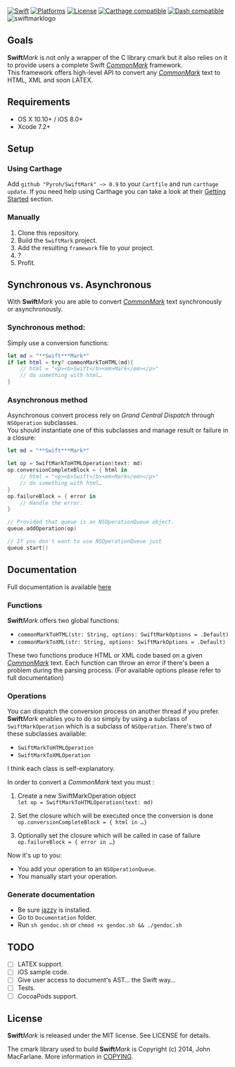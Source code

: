 [![Swift](https://img.shields.io/badge/Swift-2.1-orange.svg?style=flat)](https://developer.apple.com/swift/)
[![Platforms](https://img.shields.io/badge/platform-osx%20%7C%20ios-lightgrey.svg)](https://developer.apple.com/swift/)
[![License](https://img.shields.io/badge/license-MIT-71787A.svg)](https://tldrlegal.com/license/mit-license)
[![Carthage compatible](https://img.shields.io/badge/Carthage-compatible-4BC51D.svg?style=flat)](https://github.com/Carthage/Carthage)
[![Dash compatible](https://img.shields.io/badge/Dash-compatible-593BB1.svg)](https://kapeli.com/dash)
![swiftmarklogo](https://cloud.githubusercontent.com/assets/5583681/12586335/269206cc-c450-11e5-81eb-ebf8407c2c01.png)

## Goals
**Swift***Mark* is not only a wrapper of the C library cmark but it also relies on it to provide users a complete Swift [*CommonMark*](http://commonmark.org) framework.  
This framework offers high-level API to convert any [*CommonMark*](http://commonmark.org) text to HTML, XML and soon LATEX.

## Requirements
- OS X 10.10+ / iOS 8.0+
- Xcode 7.2+

## Setup
### Using Carthage
Add `github "Pyroh/SwiftMark" ~> 0.9` to your `Cartfile` and run `carthage update`. If you need help using Carthage you can take a look at their [Getting Started](https://github.com/Carthage/Carthage#getting-started) section.

### Manually
1. Clone this repository.
2. Build the `SwiftMark` project.
3. Add the resulting `framework` file to your project.
4. ?
5. Profit.

## Synchronous vs. Asynchronous
With **Swift***Mark* you are able to convert [*CommonMark*](http://commonmark.org) text synchronously or asynchronously. 

### Synchronous method:

Simply use a conversion functions:

```Swift
let md = "**Swift***Mark*"
if let html = try? commonMarkToHTML(md){
	// html = "<p><b>Swift</b><em>Mark</em></p>"
	// do something with html…
}
```

### Asynchronous method

Asynchronous convert process rely on *Grand Central Dispatch* through `NSOperation` subclasses.  
You should instantiate one of this subclasses and manage result or failure in a closure:

```Swift
let md = "**Swift***Mark*"

let op = SwiftMarkToHTMLOperation(text: md)
op.conversionCompleteBlock = { html in
	// html = "<p><b>Swift</b><em>Mark</em></p>"
	// do something with html…
}
op.failureBlock = { error in
	// Handle the error.
}

// Provided that queue is an NSOperationQueue object.
queue.addOperation(op)

// If you don't want to use NSOperationQueue just
queue.start()
```

## Documentation
Full documentation is available [here](http://pyroh.github.io/docs/SwiftMark/index.html)

### Functions
**Swift***Mark* offers two global functions:
- `commonMarkToHTML(str: String, options: SwiftMarkOptions = .Default)`
- `commonMarkToXML(str: String, options: SwiftMarkOptions = .Default)`

These two functions produce HTML or XML code based on a given [*CommonMark*](http://commonmark.org) text. Each function can throw an error if there's been a problem during the parsing process.
(For available options please refer to full documentation)

### Operations
You can dispatch the conversion process on another thread if you prefer. **Swift***Mark* enables you to do so simply by using a subclass of `SwiftMarkOperation` which is a subclass of `NSOperation`. There's two of these subclasses available:

- `SwiftMarkToHTMLOperation` 
- `SwiftMarkToXMLOperation`

I think each class is self-explanatory.

In order to convert a *CommonMark* text you must :

1. Create a new SwiftMarkOperation object  
	`let op = SwiftMarkToHTMLOperation(text: md)`

2. Set the closure which will be executed once the conversion is done  
	`op.conversionCompleteBlock = { html in …}`

3. Optionally set the closure which will be called in case of failure  
	`op.failureBlock = { error in …}`

Now it's up to you: 
- You add your operation to an `NSOperationQueue`.
- You manually start your operation.

### Generate documentation
- Be sure [jazzy](https://github.com/Realm/jazzy) is installed.
- Go to `Documentation` folder.
- Run `sh gendoc.sh` or `chmod +x gendoc.sh && ./gendoc.sh`

## TODO
- [ ] LATEX support.
- [ ] iOS sample code.
- [ ] Give user access to document's AST… the Swift way… 
- [ ] Tests.
- [ ] CocoaPods support.

## License
**Swift***Mark* is released under the MIT license. See LICENSE for details.

The cmark library used to build **Swift***Mark* is Copyright (c) 2014, John MacFarlane. More information in [COPYING](https://raw.githubusercontent.com/Pyroh/SwiftMark/master/Sources/cmark/COPYING).


